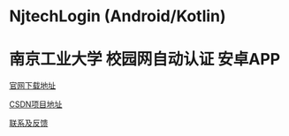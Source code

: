 # NjtechLogin (Android/Kotlin)
# 南京工业大学 校园网自动认证 安卓APP

[官网下载地址][1] 

[CSDN项目地址][2]  

[联系及反馈][3]




[1]: https://alpherk.github.io/NjtechAutoLogin/
[2]: https://blog.csdn.net/Alpherkin/article/details/120580798
[3]: https://blog.csdn.net/Alpherkin 

